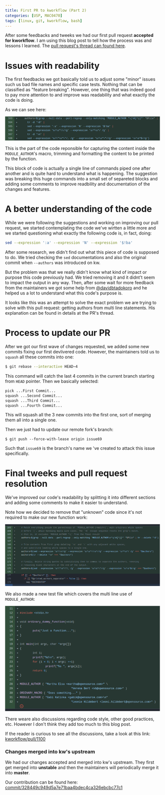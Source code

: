 ```yaml
---
title: First PR to kworkflow (Part 2)
categories: [USP, MAC0470]
tags: [linux, git, kworkflow, bash]
---
```


After some feedbacks and tweeks we had our first pull request **accepted for kworkflow**.
I am using this blog post to tell how the process was and lessons I learned.
The [pull request's thread can found here](https://github.com/kworkflow/kworkflow/pull/1100).

# Issues with readability

The first feedbacks we got basically told us to adjust some "minor" issues
such us bad file names and specific case tests. Nothing that can be classified as "feature breaking".
However, one thing that was indeed good to pay more attention to and improve was readability and what
exactly the code is doing.

As we can see here:

![Wall of text](/assets/img/2024-05-12/pr-code-block.png)

This is the part of the code reponsible for capturing the content inside the `MODULE_AUTHOR`'s
macro, trimming and formatting the content to be printed by the function.

This block of code is actually a single line of commands piped one after another and is
quite hard to understand what is happening. The suggestion was breaking this huge commands
into a small set of separeted blocks and adding some comments to improve readbility and
documentation of the changes and features.

# A better understanding of the code

While we were following the suggestions and working on improving our pull request, we
started contemplating the code we've wirtten a little more and we started questioning
what exactly the following code is, in fact, doing:

```bash
sed --expression ':a' --expression 'N' --expression '$!ba'
```

After some research, we didn't find out what this piece of code is supposed to do.
We tried checking the `sed` documentations and also the original commit when `--authors`
was introduced on kw.

But the problem was that we really didn't know what kind of
impact or purpose this code previously had. We tried removing it and it didnt't seem
to impact the output in any way. Then, after some wait for more feedback from the
maintainers we got some help from [@davidbtadokoro](https://github.com/davidbtadokoro) and he
helped us a lot to understand what this code's purpose is.

It looks like this was an attempt to solve the exact problem we are trying to solve with
this pull request: getting authors from multi line statements. His explanation can be found
in details at the PR's thread.

# Process to update our PR

After we got our first wave of changes requested, we added some new commits
fixing our first devlivered code. However, the maintainers told us to
`squash` all these commits into one:

```bash
$ git rebase --interactive HEAD~4
```

This command will catch the last 4 commits in the current branch
starting from `HEAD` pointer. Then we basically selected:

```
pick ...First Commit...
squash ...Second Commit...
squash ...Third Commit...
squash ...Fourth Commit...
```

This will squash all the 3 new commits into the first one, sort of
merging them all into a single one.

Then we just had to update our remote fork's branch:

```
$ git push --force-with-lease origin issue69
```

Such that `issue69` is the branch's name we 've created
to attack this issue specifically.

# Final tweeks and pull request resolution

We've improved our code's readability by splitting it into different
sections and adding some comments to make it easier to understand.

Note how we decided to remove that "unknown" code since it's not
required to make our new function work:

![Better code readability](/assets/img/2024-05-12/better_read_code.png)

We also made a new test file which covers the multi line use of `MODULE_AUTHOR`:

![New test file](/assets/img/2024-05-12/new_test_file.png)

There weare also discussions regarding code style, other good practices, etc.
However I don't think they add too much to this blog post.

If the reader is curious to see all the discussions, take a look at
this link:
[kworkflow/pull/1100](https://github.com/kworkflow/kworkflow/pull/1100)

### Changes merged into kw's upstream

We had our changes accepted and merged into kw's upstream. They first get
merged into **unstable** and then the maintainers will periodically merge
it into **master**.

Our contribution can be found here:
[commit/328449c949d5a7e71baa4bdec4ca326ebcbc77c1](https://github.com/kworkflow/kworkflow/commit/328449c949d5a7e71baa4bdec4ca326ebcbc77c1)